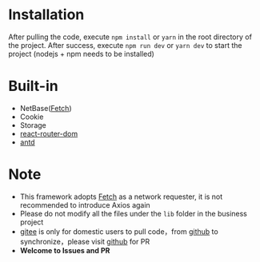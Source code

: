 # Installation

After pulling the code, execute `npm install` or `yarn` in the root directory of the project. After success, execute `npm run dev` or `yarn dev` to start the project (nodejs + npm needs to be installed)

# Built-in
* NetBase([Fetch](https://developer.mozilla.org/zh-CN/docs/Web/API/Fetch_API/Using_Fetch))
* Cookie
* Storage
* [react-router-dom](https://reactrouter.com/web/guides/quick-start)
* [antd](https://ant.design/docs/react/introduce-cn)

# Note
* This framework adopts [Fetch](https://developer.mozilla.org/zh-CN/docs/Web/API/Fetch_API/Using_Fetch) as a network requester, it is not recommended to introduce Axios again
* Please do not modify all the files under the `lib` folder in the business project
* [gitee](https://gitee.com/phcs/vite-react-quick) is only for domestic users to pull code，from [github](https://github.com/pohunchn/vite-react-quick) to synchronize，please visit [github](https://github.com/pohunchn/vite-react-quick) for PR
* **Welcome to Issues and PR**